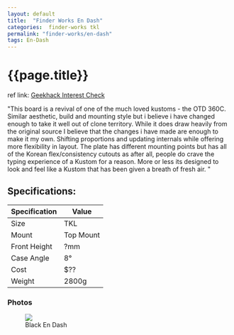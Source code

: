 ```yaml
---
layout: default
title:  "Finder Works En Dash"
categories:  finder-works tkl
permalink: "finder-works/en-dash"
tags: En-Dash
---
```

# {{page.title}}

ref link: [Geekhack Interest Check](https://geekhack.org/index.php?topic=102185.0)

"This board is a revival of one of the much loved kustoms - the OTD 360C. Similar aesthetic, build and mounting style but i believe i have changed enough to take it well out of clone territory. While it does draw heavily from the original source I believe that the changes i have made are enough to make it my own. Shifting proportions and updating internals while offering more flexibility in layout. The plate has different mounting points but has all of the Korean flex/consistency cutouts as after all, people do crave the typing experience of a Kustom for a reason. More or less its designed to look and feel like a Kustom that has been given a breath of fresh air.
"

## Specifications:

| Specification | Value |
|---|---|
| Size | TKL |
| Mount | Top Mount |
| Front Height | ?mm |
| Case Angle | 8° |
| Cost | $?? |
| Weight | 2800g |

### Photos
<figure>
  <img src="{{ 'assets/images/finder-works/en-dash/en-dash-black.png' | relative_url }}">
  <figcaption>Black En Dash</figcaption>
</figure>
